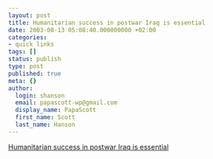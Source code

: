 ```yaml
---
layout: post
title: Humanitarian success in postwar Iraq is essential
date: 2003-08-13 05:08:40.000000000 +02:00
categories:
- quick links
tags: []
status: publish
type: post
published: true
meta: {}
author:
  login: shanson
  email: papascott-wp@gmail.com
  display_name: PapaScott
  first_name: Scott
  last_name: Hanson
---
```

<p><a title="For GWB's re-election as much as anything else" href="http://www.calpundit.com/archives/001896.html">Humanitarian success in postwar Iraq is essential</a></p>
